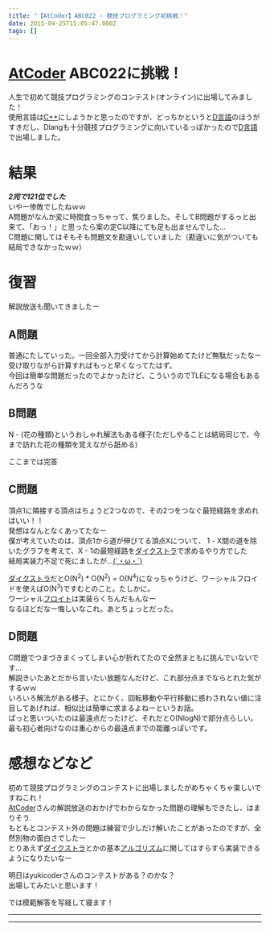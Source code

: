 ```yaml
---
title: "【AtCoder】ABC022 - 競技プログラミング初挑戦！"
date: 2015-04-25T15:05:47.000Z
tags: []
---
```

<h1><a class="keyword" href="http://d.hatena.ne.jp/keyword/AtCoder">AtCoder</a> ABC022に挑戦！</h1>

<p>人生で初めて競技プログラミングのコンテスト(オンライン)に出場してみました！<br/>
使用言語は<a class="keyword" href="http://d.hatena.ne.jp/keyword/C%2B%2B">C++</a>にしようかと思ったのですが、どっちかというと<a class="keyword" href="http://d.hatena.ne.jp/keyword/D%B8%C0%B8%EC">D言語</a>のほうがすきだし、Dlangも十分競技プログラミングに向いているっぽかったので<a class="keyword" href="http://d.hatena.ne.jp/keyword/D%B8%C0%B8%EC">D言語</a>で出場しました。</p>

<h1>結果</h1>

<p><strong><em>2完で121位でした</em></strong><br/>
いやー惨敗でしたねｗｗ<br/>
A問題がなんか変に時間食っちゃって、焦りました。そしてB問題がするっと出来て、「おっ！」と思ったら案の定C以降にても足も出ませんでした...<br/>
C問題に関してはそもそも問題文を勘違いしていました（勘違いに気がついても結局できなかったｗｗ）</p>

<h1>復習</h1>

<p>解説放送も聞いてきましたー</p>

<h2>A問題</h2>

<p>普通にたしていった。一回全部入力受けてから計算始めてたけど無駄だったなー受け取りながら計算すればもっと早くなってたはず。<br/>
今回は簡単な問題だったのでよかったけど、こういうのでTLEになる場合もあるんだろうな</p>

<h2>B問題</h2>

<p>N - (花の種類)というおしゃれ解法もある様子(ただしやることは結局同じで、今まで訪れた花の種類を覚えながら舐める)</p>

<p>ここまでは完答</p>

<h2>C問題</h2>

<p>頂点1に隣接する頂点はちょうど2つなので、その2つをつなぐ最短経路を求めればいい！！<br/>
発想はなんとなくあってたなー<br/>
僕が考えていたのは、頂点1から道が伸びてる頂点Xについて、 1 - X間の道を除いたグラフを考えて、X - 1の最短経路を<a class="keyword" href="http://d.hatena.ne.jp/keyword/%A5%C0%A5%A4%A5%AF%A5%B9%A5%C8%A5%E9">ダイクストラ</a>で求めるやり方でした<br/>
結局実装力不足で死にましたが...<a class="keyword" href="http://d.hatena.ne.jp/keyword/%28%A1%AD%A1%A6%A6%D8%A1%A6%60%29">(´・ω・`)</a></p>

<p><a class="keyword" href="http://d.hatena.ne.jp/keyword/%A5%C0%A5%A4%A5%AF%A5%B9%A5%C8%A5%E9">ダイクストラ</a>だとO(N<sup>2</sup>) * O(N<sup>2</sup>) = O(N<sup>4</sup>)になっちゃうけど、ワーシャルフロイドを使えばO(N<sup>3</sup>)ですむとのこと。たしかに。<br/>
ワーシャル<a class="keyword" href="http://d.hatena.ne.jp/keyword/%A5%D5%A5%ED%A5%A4%A5%C8">フロイト</a>は実装らくちんだもんなー<br/>
なるほどだなー悔しいなこれ。あとちょっとだった。</p>

<h2>D問題</h2>

<p>C問題でつまづきまくってしまい心が折れてたので全然まともに挑んでいないです...<br/>
解説きいたあとだから言いたい放題なんだけど、これ部分点までならとれた気がするｗｗ<br/>
いろいろ解法がある様子。とにかく、回転移動や平行移動に惑わされない値に注目してあげれば、相似比は簡単に求まるよねーというお話。<br/>
ぱっと思いついたのは最遠点だったけど、それだとO(NlogN)で部分点らしい。<br/>
最も初心者向けなのは重心からの最遠点までの距離っぽいです。</p>

<h1>感想などなど</h1>

<p>初めて競技プログラミングのコンテストに出場しましたがめちゃくちゃ楽しいですねこれ！<br/>
<a class="keyword" href="http://d.hatena.ne.jp/keyword/AtCoder">AtCoder</a>さんの解説放送のおかげでわからなかった問題の理解もできたし、はまりそう.<br/>
もともとコンテスト外の問題は練習で少しだけ解いたことがあったのですが、全然別物の面白さでしたー<br/>
とりあえず<a class="keyword" href="http://d.hatena.ne.jp/keyword/%A5%C0%A5%A4%A5%AF%A5%B9%A5%C8%A5%E9">ダイクストラ</a>とかの基本<a class="keyword" href="http://d.hatena.ne.jp/keyword/%A5%A2%A5%EB%A5%B4%A5%EA%A5%BA%A5%E0">アルゴリズム</a>に関してはすらすら実装できるようになりたいなー</p>

<p>明日はyukicoderさんのコンテストがある？のかな？<br/>
出場してみたいと思います！</p>

<p>では模範解答を写経して寝ます！</p>

-----
--------